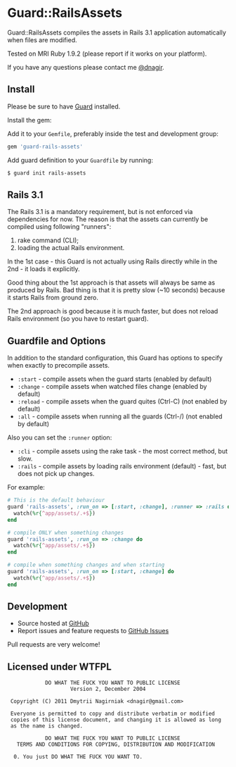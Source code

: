 # Guard::RailsAssets


Guard::RailsAssets compiles the assets in Rails 3.1 application automatically when files are modified.

Tested on MRI Ruby 1.9.2 (please report if it works on your platform).

If you have any questions please contact me [@dnagir](http://www.ApproachE.com).

## Install

Please be sure to have [Guard](https://github.com/guard/guard) installed.

Install the gem:

Add it to your `Gemfile`, preferably inside the test and development group:

```ruby
gem 'guard-rails-assets'
```

Add guard definition to your `Guardfile` by running:

```bash
$ guard init rails-assets
```

## Rails 3.1

The Rails 3.1 is a mandatory requirement, but is not enforced via dependencies for now.
The reason is that the assets can currently be compiled using following "runners":

1. rake command (CLI);
2. loading the actual Rails environment.

In the 1st case - this Guard is not actually using Rails directly while in the 2nd - it loads it explicitly.

Good thing about the 1st approach is that assets will always be same as produced by Rails.
Bad thing is that it is pretty slow (~10 seconds) because it starts Rails from ground zero.

The 2nd approach is good because it is much faster, but does not reload Rails environment (so you have to restart guard).

## Guardfile and Options

In addition to the standard configuration, this Guard has options to specify when exactly to precompile assets.

- `:start` - compile assets when the guard starts (enabled by default)
- `:change` - compile assets when watched files change (enabled by default)
- `:reload` - compile assets when the guard quites (Ctrl-C) (not enabled by default)
- `:all` - compile assets when running all the guards (Ctrl-/) (not enabled by default)

Also you can set the `:runner` option:

- `:cli` - compile assets using the rake task - the most correct method, but slow.
- `:rails` - compile assets by loading rails environment (default) - fast, but does not pick up changes.



For example:


```ruby
# This is the default behaviour
guard 'rails-assets', :run_on => [:start, :change], :runner => :rails do
  watch(%r{^app/assets/.+$})
end

# compile ONLY when something changes
guard 'rails-assets', :run_on => :change do
  watch(%r{^app/assets/.+$})
end

# compile when something changes and when starting
guard 'rails-assets', :run_on => [:start, :change] do
  watch(%r{^app/assets/.+$})
end
```

## Development

- Source hosted at [GitHub](https://github.com/dnagir/guard-rails-assets)
- Report issues and feature requests to [GitHub Issues](https://github.com/dnagir/guard-rails-assets/issues)

Pull requests are very welcome!

## Licensed under WTFPL

```
            DO WHAT THE FUCK YOU WANT TO PUBLIC LICENSE
                    Version 2, December 2004

 Copyright (C) 2011 Dmytrii Nagirniak <dnagir@gmail.com>

 Everyone is permitted to copy and distribute verbatim or modified
 copies of this license document, and changing it is allowed as long
 as the name is changed.

            DO WHAT THE FUCK YOU WANT TO PUBLIC LICENSE
   TERMS AND CONDITIONS FOR COPYING, DISTRIBUTION AND MODIFICATION

  0. You just DO WHAT THE FUCK YOU WANT TO.
```
